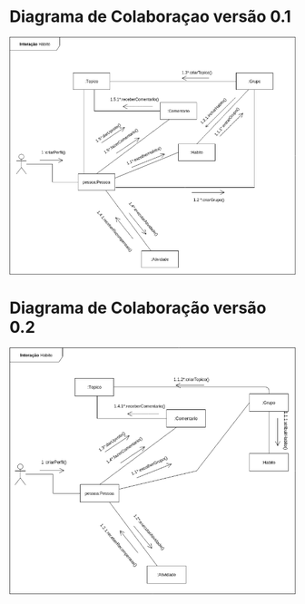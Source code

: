 # Diagrama de Colaboraçao versão 0.1

![concepcao](../assets/img/diagrama-colaboracao/diagrama_colaboracao.png)

# Diagrama de Colaboração versão 0.2

![concepcao](../assets/img/diagrama-colaboracao/diagrama_colaboracao2.png)
